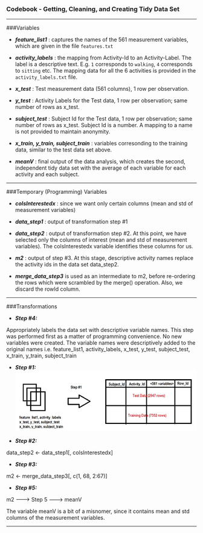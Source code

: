 ### Codebook - Getting, Cleaning, and Creating Tidy Data Set
---
###Variables

* ***feature_list1*** : captures the names of the 561 measurement variables, which are given in the file `features.txt`

* ***activity_labels*** : the mapping from Activity-Id to an Activity-Label. The label is a descriptive text. E.g. `1` corresponds to `walking`, `4` corresponds to `sitting` etc. The mapping data for all the 6 activities is provided in the `activity_labels.txt` file.  

* ***x_test*** : Test measurement data (561 columns), 1 row per observation.

* ***y_test*** : Activity Labels for the Test data, 1 row per observation; same number of rows as x_test.

* ***subject_test*** : Subject Id for the Test data, 1 row per observation; same number of rows as x_test. Subject Id is a number. A mapping to a name is not provided to maintain anonymity.

* ***x_train, y_train, subject_train*** : variables corresonding to the training data, similar to the test data set above. 

* ***meanV*** : final output of the data analysis, which  creates the second, independent tidy data set with the average of each variable for each activity and each subject.

---
###Temporary (Programming) Variables

* ***colsInterestedx*** : since we want only certain columns (mean and std of measurement variables)

* ***data_step1*** : output of transformation step #1

* ***data_step2*** : output of transformation step #2. At this point, we have selected only the columns of interest (mean and std of measurement variables). The colsInterestedx variable identifies these columns for us.

* ***m2*** : output of step #3. At this stage, descriptive activity names replace the activity ids in the data set data_step2.

*  ***merge_data_step3*** is used as an intermediate to m2, before re-ordering the rows which were scrambled by the merge() operation. Also, we discard the rowId column.

---
###Transformations

* ***Step #4:*** 

Appropriately labels the data set with descriptive variable names. This step was performed first as a matter of programming convenience. No new variables were created. The variable names were descriptively added to the original names i.e. feature_list1, activity_labels, x_test, y_test, subject_test, x_train, y_train, subject_train

* ***Step #1:*** 
![alt text](https://github.com/RahulNPupala/Getting_And_Cleaning_Data/blob/master/step1.jpg "Step #1 Data Transformation")

* ***Step #2:***

data_step2      <- data_step1[, colsInterestedx]

* ***Step #3:***

m2 <- merge_data_step3[, c(1, 68, 2:67)]

* ***Step #5:***

m2 ---> Step 5 ---> meanV

The variable meanV is a bit of a misnomer, since it contains mean and std columns of the measurement variables.

---